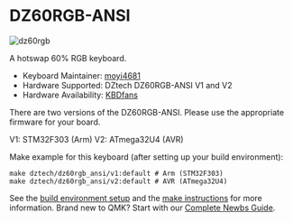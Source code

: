 # DZ60RGB-ANSI

![dz60rgb](https://cdn.shopify.com/s/files/1/0043/9140/3591/products/TIM_20190130170231_grande.jpg?v=1548839053)

A hotswap 60% RGB keyboard.

* Keyboard Maintainer: [moyi4681](https://github.com/moyi4681)
* Hardware Supported: DZtech DZ60RGB-ANSI V1 and V2
* Hardware Availability: [KBDfans](https://kbdfans.com/)

There are two versions of the DZ60RGB-ANSI. Please use the appropriate firmware for your board.

V1: STM32F303 (Arm)
V2: ATmega32U4 (AVR)

Make example for this keyboard (after setting up your build environment):

    make dztech/dz60rgb_ansi/v1:default # Arm (STM32F303)
    make dztech/dz60rgb_ansi/v2:default # AVR (ATmega32U4)

See the [build environment setup](https://docs.qmk.fm/#/getting_started_build_tools) and the [make instructions](https://docs.qmk.fm/#/getting_started_make_guide) for more information. Brand new to QMK? Start with our [Complete Newbs Guide](https://docs.qmk.fm/#/newbs).
